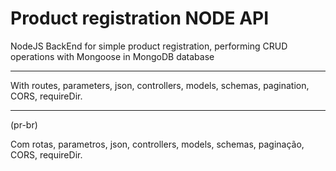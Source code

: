 # Product registration NODE API
 NodeJS BackEnd for simple product registration, performing CRUD operations with Mongoose in MongoDB database
 
***

With routes, parameters, json, controllers, models, schemas, pagination, CORS, requireDir.

***

 (pr-br)

Com rotas, parametros, json, controllers, models, schemas, paginação, CORS, requireDir.


